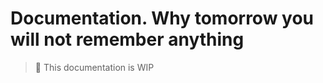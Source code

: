 # Documentation. Why tomorrow you will not remember anything

> :construction: This documentation is WIP
